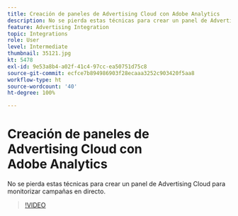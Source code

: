```yaml
---
title: Creación de paneles de Advertising Cloud con Adobe Analytics
description: No se pierda estas técnicas para crear un panel de Advertising Cloud para monitorizar campañas en directo.
feature: Advertising Integration
topic: Integrations
role: User
level: Intermediate
thumbnail: 35121.jpg
kt: 5478
exl-id: 9e53a8b4-a02f-41c4-97cc-ea50751d75c8
source-git-commit: ecfce7b894986903f28ecaaa3252c903420f5aa8
workflow-type: ht
source-wordcount: '40'
ht-degree: 100%

---
```


# Creación de paneles de Advertising Cloud con Adobe Analytics

No se pierda estas técnicas para crear un panel de Advertising Cloud para monitorizar campañas en directo.

>[!VIDEO](https://video.tv.adobe.com/v/35121/?quality=12&learn=on)
